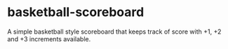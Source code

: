 # basketball-scoreboard
A simple basketball style scoreboard that keeps track of score with +1, +2 and +3 increments available.
